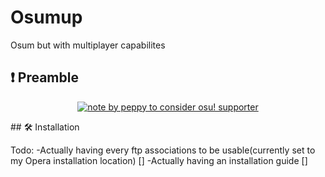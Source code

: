 # Osumup
 Osum but with multiplayer capabilites
## ❗ Preamble
<div align="center">

[![note by peppy to consider osu! supporter](https://user-images.githubusercontent.com/13122796/150649541-1689490c-ac53-4ff2-bab3-8a56bd0b99a6.png)](https://osu.ppy.sh/home/support)

</div>
## 🛠 Installation



Todo:
-Actually having every ftp associations to be usable(currently set to my Opera installation location) []
-Actually having an installation guide []

